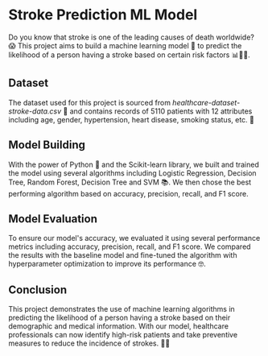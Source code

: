 # Stroke Prediction ML Model


Do you know that stroke is one of the leading causes of death worldwide? 😱 This project aims to build a machine learning model 🤖 to predict the likelihood of a person having a stroke based on certain risk factors 📊👨‍⚕️. 

## Dataset

The dataset used for this project is sourced from *healthcare-dataset-stroke-data.csv* 📂 and contains records of 5110 patients with 12 attributes including age, gender, hypertension, heart disease, smoking status, etc. 📝

## Model Building

With the power of Python 🐍 and the Scikit-learn library, we built and trained the model using several algorithms including Logistic Regression, Decision Tree, Random Forest, Decision Tree and SVM 📚. We then chose the best performing algorithm based on accuracy, precision, recall, and F1 score.


## Model Evaluation

To ensure our model's accuracy, we evaluated it using several performance metrics including accuracy, precision, recall, and F1 score. We compared the results with the baseline model and fine-tuned the algorithm with hyperparameter optimization to improve its performance 🤓.


## Conclusion

This project demonstrates the use of machine learning algorithms in predicting the likelihood of a person having a stroke based on their demographic and medical information. With our model, healthcare professionals can now identify high-risk patients and take preventive measures to reduce the incidence of strokes. 💪🏥
